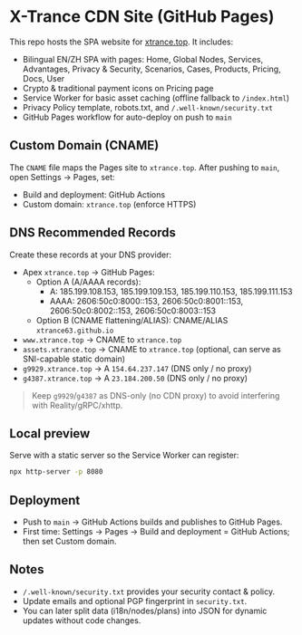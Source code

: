 # X-Trance CDN Site (GitHub Pages)

This repo hosts the SPA website for [xtrance.top](https://xtrance.top). It includes:

- Bilingual EN/ZH SPA with pages: Home, Global Nodes, Services, Advantages, Privacy & Security, Scenarios, Cases, Products, Pricing, Docs, User
- Crypto & traditional payment icons on Pricing page
- Service Worker for basic asset caching (offline fallback to `/index.html`)
- Privacy Policy template, robots.txt, and `/.well-known/security.txt`
- GitHub Pages workflow for auto-deploy on push to `main`

## Custom Domain (CNAME)
The `CNAME` file maps the Pages site to `xtrance.top`. After pushing to `main`, open Settings → Pages, set:
- Build and deployment: GitHub Actions
- Custom domain: `xtrance.top` (enforce HTTPS)

## DNS Recommended Records
Create these records at your DNS provider:

- Apex `xtrance.top` → GitHub Pages:
  - Option A (A/AAAA records): 
    - A: 185.199.108.153, 185.199.109.153, 185.199.110.153, 185.199.111.153
    - AAAA: 2606:50c0:8000::153, 2606:50c0:8001::153, 2606:50c0:8002::153, 2606:50c0:8003::153
  - Option B (CNAME flattening/ALIAS): CNAME/ALIAS `xtrance63.github.io`
- `www.xtrance.top` → CNAME to `xtrance.top`
- `assets.xtrance.top` → CNAME to `xtrance.top` (optional, can serve as SNI-capable static domain)
- `g9929.xtrance.top` → A `154.64.237.147` (DNS only / no proxy)
- `g4387.xtrance.top` → A `23.184.200.50` (DNS only / no proxy)

> Keep `g9929`/`g4387` as DNS-only (no CDN proxy) to avoid interfering with Reality/gRPC/xhttp.

## Local preview
Serve with a static server so the Service Worker can register:
```bash
npx http-server -p 8080
```

## Deployment
- Push to `main` → GitHub Actions builds and publishes to GitHub Pages.
- First time: Settings → Pages → Build and deployment = GitHub Actions; then set Custom domain.

## Notes
- `/.well-known/security.txt` provides your security contact & policy.
- Update emails and optional PGP fingerprint in `security.txt`.
- You can later split data (i18n/nodes/plans) into JSON for dynamic updates without code changes.
